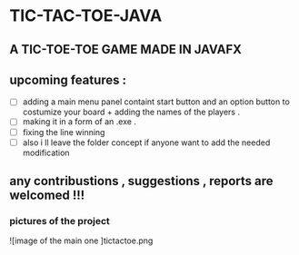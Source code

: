 # TIC-TAC-TOE-JAVA

## A TIC-TOE-TOE GAME MADE IN JAVAFX

## upcoming features : 
- [ ] adding a main menu panel containt start button and an option button to costumize your board + adding the names of the players .
- [ ] making it in a form of an .exe .
- [ ] fixing the line winning
- [ ] also i ll leave the folder concept if anyone want to add the needed modification 
## any contribustions , suggestions , reports are welcomed !!!

### pictures of the project 

![image of the main one ]tictactoe.png
